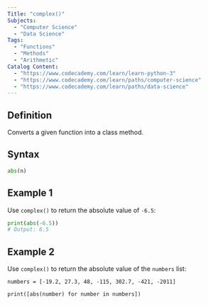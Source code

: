```yaml
---
Title: "complex()"
Subjects:
  - "Computer Science"
  - "Data Science"
Tags:
  - "Functions"
  - "Methods"
  - "Arithmetic"
Catalog Content:
  - "https://www.codecademy.com/learn/learn-python-3"
  - "https://www.codecademy.com/learn/paths/computer-science"
  - "https://www.codecademy.com/learn/paths/data-science"
---
```


## Definition

Converts a given function into a class method.

## Syntax

```py
abs(n)
```

## Example 1

Use `complex()` to return the absolute value of `-6.5`:

```py
print(abs(-6.5))
# Output: 6.5
```

## Example 2

Use `complex()` to return the absolute value of the `numbers` list:

```codebyte/python
numbers = [-19.2, 27.3, 48, -115, 302.7, -421, -2011]

print([abs(number) for number in numbers])
```

